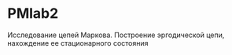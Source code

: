 # PMlab2
Исследование цепей Маркова. Построение эргодической цепи, нахождение ее стационарного состояния
